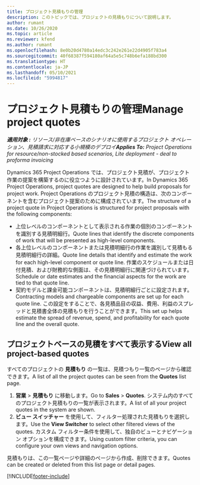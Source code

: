 ```yaml
---
title: プロジェクト見積もりの管理
description: このトピックでは、プロジェクトの見積もりについて説明します。
author: rumant
ms.date: 10/26/2020
ms.topic: article
ms.reviewer: kfend
ms.author: rumant
ms.openlocfilehash: 8e0b20d4780a14edc3c242e261e22d4905f783a4
ms.sourcegitcommit: 40f68387f594180af64a5e5c748b6efa188bd300
ms.translationtype: HT
ms.contentlocale: ja-JP
ms.lasthandoff: 05/10/2021
ms.locfileid: "5994817"
---
```

# <a name="manage-project-quotes"></a><span data-ttu-id="56925-103">プロジェクト見積もりの管理</span><span class="sxs-lookup"><span data-stu-id="56925-103">Manage project quotes</span></span>

<span data-ttu-id="56925-104">_**適用対象 :** リソース/非在庫ベースのシナリオに使用するプロジェクト オペレーション、見積請求に対応する小規模のデプロイ_</span><span class="sxs-lookup"><span data-stu-id="56925-104">_**Applies To:** Project Operations for resource/non-stocked based scenarios, Lite deployment - deal to proforma invoicing_</span></span>

<span data-ttu-id="56925-105">Dynamics 365 Project Operations では、プロジェクト見積が、プロジェクト作業の提案を構築するのに役立つように設計されています。</span><span class="sxs-lookup"><span data-stu-id="56925-105">In Dynamics 365 Project Operations, project quotes are designed to help build proposals for project work.</span></span> <span data-ttu-id="56925-106">Project Operations のプロジェクト見積の構造は、次のコンポーネントを含むプロジェクト提案のために構成されています。</span><span class="sxs-lookup"><span data-stu-id="56925-106">The structure of a project quote in Project Operations is structured for project proposals with the following components:</span></span>

  - <span data-ttu-id="56925-107">上位レベルのコンポーネントとして表示される作業の個別のコンポーネントを識別する見積明細行。</span><span class="sxs-lookup"><span data-stu-id="56925-107">Quote lines that identify the discrete components of work that will be presented as high-level components.</span></span>
  - <span data-ttu-id="56925-108">各上位レベルのコンポーネントまたは見積明細行の作業を識別して見積もる見積明細行の詳細。</span><span class="sxs-lookup"><span data-stu-id="56925-108">Quote line details that identify and estimate the work for each high-level component or quote line.</span></span> <span data-ttu-id="56925-109">作業のスケジュールまたは日付見積、および財務的な側面は、その見積明細行に関連づけられています。</span><span class="sxs-lookup"><span data-stu-id="56925-109">Schedule or date estimates and the financial aspects for the work are tied to that quote line.</span></span>
  - <span data-ttu-id="56925-110">契約モデルと課金可能コンポーネントは、見積明細行ごとに設定されます。</span><span class="sxs-lookup"><span data-stu-id="56925-110">Contracting models and chargeable components are set up for each quote line.</span></span> <span data-ttu-id="56925-111">この設定をすることで、各見積品目の収益、費用、利益のスプレッドと見積書全体の見積もりを行うことができます。</span><span class="sxs-lookup"><span data-stu-id="56925-111">This set up helps estimate the spread of revenue, spend, and profitability for each quote line and the overall quote.</span></span>

## <a name="view-all-project-based-quotes"></a><span data-ttu-id="56925-112">プロジェクトベースの見積をすべて表示する</span><span class="sxs-lookup"><span data-stu-id="56925-112">View all project-based quotes</span></span>

<span data-ttu-id="56925-113">すべてのプロジェクトの **見積もり** の一覧は、見積つもり一覧のページから確認できます。</span><span class="sxs-lookup"><span data-stu-id="56925-113">A list of all the project quotes can be seen from the **Quotes** list page.</span></span> 

1. <span data-ttu-id="56925-114">**営業** > **見積もり** に移動します。</span><span class="sxs-lookup"><span data-stu-id="56925-114">Go to **Sales** > **Quotes**.</span></span> <span data-ttu-id="56925-115">システム内のすべてのプロジェクト見積もりの一覧が表示されます。</span><span class="sxs-lookup"><span data-stu-id="56925-115">A list of all your project quotes in the system are shown.</span></span> 
2. <span data-ttu-id="56925-116">**ビュー スイッチャー** を使用して、フィルター処理された見積もりを選択します。</span><span class="sxs-lookup"><span data-stu-id="56925-116">Use the **View Switcher** to select other filtered views of the quotes.</span></span> <span data-ttu-id="56925-117">カスタム フィルター条件を使用して、独自のビューとナビゲーション オプションを構成できます。</span><span class="sxs-lookup"><span data-stu-id="56925-117">Using custom filter criteria, you can configure your own views and navigation options.</span></span>

<span data-ttu-id="56925-118">見積もりは、この一覧ページや詳細のページから作成、削除できます。</span><span class="sxs-lookup"><span data-stu-id="56925-118">Quotes can be created or deleted from this list page or detail pages.</span></span>


[!INCLUDE[footer-include](../../includes/footer-banner.md)]